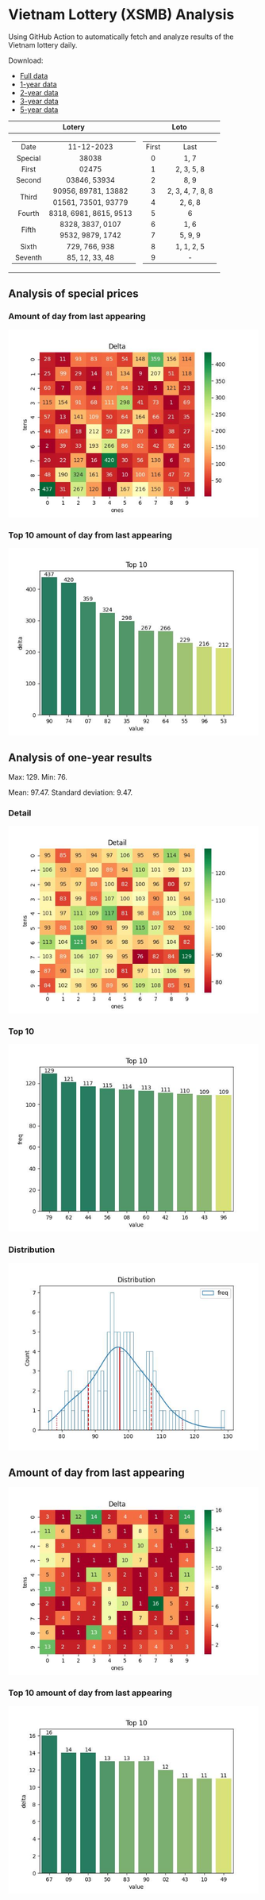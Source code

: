 # Vietnam Lottery (XSMB) Analysis

Using GitHub Action to automatically fetch and analyze results of the Vietnam lottery daily.

Download:

* [Full data](https://raw.githubusercontent.com/khiemdoan/vietnam-lottery-xsmb-analysis/main/results/xsmb.csv)
* [1-year data](https://raw.githubusercontent.com/khiemdoan/vietnam-lottery-xsmb-analysis/main/results/xsmb_1_year.csv)
* [2-year data](https://raw.githubusercontent.com/khiemdoan/vietnam-lottery-xsmb-analysis/main/results/xsmb_2_year.csv)
* [3-year data](https://raw.githubusercontent.com/khiemdoan/vietnam-lottery-xsmb-analysis/main/results/xsmb_3_year.csv)
* [5-year data](https://raw.githubusercontent.com/khiemdoan/vietnam-lottery-xsmb-analysis/main/results/xsmb_5_year.csv)

| Lotery      | Loto |
| :-----------: | :-----------: |
| <table><tr><td>Date</td><td>11-12-2023</td></tr><tr><td>Special</td><td>38038</td></tr><tr><td>First</td><td>02475</td></tr><tr><td>Second</td><td>03846, 53934</td></tr><tr><td rowspan="2">Third</td><td>90956, 89781, 13882</td></tr><tr><td>01561, 73501, 93779</td></tr><tr><td>Fourth</td><td>8318, 6981, 8615, 9513</td></tr><tr><td rowspan="2">Fifth</td><td>8328, 3837, 0107</td></tr><tr><td>9532, 9879, 1742</td></tr><tr><td>Sixth</td><td>729, 766, 938</td></tr><tr><td>Seventh</td><td>85, 12, 33, 48</td></tr></table> | <table><tr><td>First</td><td>Last</td></tr><tr><td>0</td><td>1, 7</td></tr><tr><td>1</td><td>2, 3, 5, 8</td></tr><tr><td>2</td><td>8, 9</td></tr><tr><td>3</td><td>2, 3, 4, 7, 8, 8</td></tr><tr><td>4</td><td>2, 6, 8</td></tr><tr><td>5</td><td>6</td></tr><tr><td>6</td><td>1, 6</td></tr><tr><td>7</td><td>5, 9, 9</td></tr><tr><td>8</td><td>1, 1, 2, 5</td></tr><tr><td>9</td><td>-</td></tr></table> |


<h2>Analysis of special prices</h2>

<h3>Amount of day from last appearing</h3>

![Delta](images/special_delta.jpg)

<h3>Top 10 amount of day from last appearing</h3>

![Delta top 10](images/special_delta_top_10.jpg)

<h2>Analysis of one-year results</h2>

Max: 129. Min: 76.

Mean: 97.47. Standard deviation: 9.47.

<h3>Detail</h3>

![Detail](images/heatmap.jpg)

<h3>Top 10</h3>

![Top 10](images/top-10.jpg)

<h3>Distribution</h3>

![Distribution](images/distribution.jpg)

<h2>Amount of day from last appearing</h2>

![Delta](images/delta.jpg)

<h3>Top 10 amount of day from last appearing</h3>

![Delta top 10](images/delta_top_10.jpg)